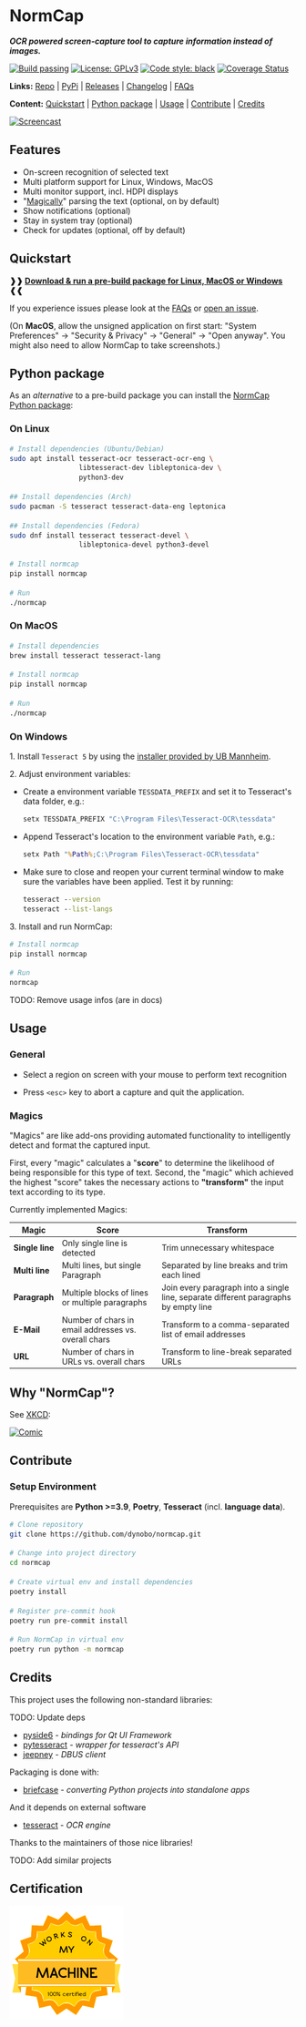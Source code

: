 <!-- markdownlint-disable MD013 MD026 MD033 -->

# NormCap

**_OCR powered screen-capture tool to capture information instead of images._**

[![Build passing](https://github.com/dynobo/normcap/workflows/Build/badge.svg)](https://github.com/dynobo/normcap/releases)
[![License: GPLv3](https://img.shields.io/badge/License-GPLv3-blue.svg)](https://www.gnu.org/licenses/gpl-3.0)
[![Code style: black](https://img.shields.io/badge/Code%20style-black-%23000000)](https://github.com/psf/black)
[![Coverage Status](https://coveralls.io/repos/github/dynobo/normcap/badge.svg)](https://coveralls.io/github/dynobo/normcap)

**Links:** [Repo](https://github.com/dynobo/normcap) |
[PyPi](https://pypi.org/project/normcap) |
[Releases](https://github.com/dynobo/normcap/releases) |
[Changelog](https://github.com/dynobo/normcap/blob/main/CHANGELOG.md) |
[FAQs](https://github.com/dynobo/normcap/blob/main/FAQ.md)

**Content:** [Quickstart](#Quickstart) | [Python package](#Python-package) |
[Usage](#Usage) | [Contribute](#Contribute) | [Credits](#Credits)

[![Screencast](https://user-images.githubusercontent.com/11071876/123133596-3107d080-d450-11eb-8451-6dcebb7876ad.gif)](https://raw.githubusercontent.com/dynobo/normcap/main/assets/normcap.gif)

## Features

- On-screen recognition of selected text
- Multi platform support for Linux, Windows, MacOS
- Multi monitor support, incl. HDPI displays
- "[Magically](#magics)" parsing the text (optional, on by default)
- Show notifications (optional)
- Stay in system tray (optional)
- Check for updates (optional, off by default)

## Quickstart

**❱❱
[Download & run a pre-build package for Linux, MacOS or Windows](https://github.com/dynobo/normcap/releases)
❰❰**

If you experience issues please look at the
[FAQs](https://github.com/dynobo/normcap/blob/main/FAQ.md) or
[open an issue](https://github.com/dynobo/normcap/issues).

(On **MacOS**, allow the unsigned application on first start: "System Preferences" →
"Security & Privacy" → "General" → "Open anyway". You might also need to allow NormCap
to take screenshots.)

## Python package

As an _alternative_ to a pre-build package you can install the
[NormCap Python package](https://pypi.org/project/normcap/):

### On Linux

```sh
# Install dependencies (Ubuntu/Debian)
sudo apt install tesseract-ocr tesseract-ocr-eng \
                 libtesseract-dev libleptonica-dev \
                 python3-dev

## Install dependencies (Arch)
sudo pacman -S tesseract tesseract-data-eng leptonica

## Install dependencies (Fedora)
sudo dnf install tesseract tesseract-devel \
                 libleptonica-devel python3-devel

# Install normcap
pip install normcap

# Run
./normcap
```

### On MacOS

```sh
# Install dependencies
brew install tesseract tesseract-lang

# Install normcap
pip install normcap

# Run
./normcap
```

### On Windows

1\. Install `Tesseract 5` by using the
[installer provided by UB Mannheim](https://github.com/UB-Mannheim/tesseract/wiki).

2\. Adjust environment variables:

- Create a environment variable `TESSDATA_PREFIX` and set it to Tesseract's data folder,
  e.g.:

  ```cmd
  setx TESSDATA_PREFIX "C:\Program Files\Tesseract-OCR\tessdata"
  ```

- Append Tesseract's location to the environment variable `Path`, e.g.:

  ```cmd
  setx Path "%Path%;C:\Program Files\Tesseract-OCR\tessdata"
  ```

- Make sure to close and reopen your current terminal window to make sure the variables
  have been applied. Test it by running:

  ```cmd
  tesseract --version
  tesseract --list-langs
  ```

3\. Install and run NormCap:

```bash
# Install normcap
pip install normcap

# Run
normcap
```

TODO: Remove usage infos (are in docs)

## Usage

### General

- Select a region on screen with your mouse to perform text recognition

- Press `<esc>` key to abort a capture and quit the application.

### Magics

"Magics" are like add-ons providing automated functionality to intelligently detect and
format the captured input.

First, every "magic" calculates a "**score**" to determine the likelihood of being
responsible for this type of text. Second, the "magic" which achieved the highest
"score" takes the necessary actions to **"transform"** the input text according to its
type.

Currently implemented Magics:

| Magic           | Score                                                | Transform                                                                            |
| --------------- | ---------------------------------------------------- | ------------------------------------------------------------------------------------ |
| **Single line** | Only single line is detected                         | Trim unnecessary whitespace                                                          |
| **Multi line**  | Multi lines, but single Paragraph                    | Separated by line breaks and trim each lined                                         |
| **Paragraph**   | Multiple blocks of lines or multiple paragraphs      | Join every paragraph into a single line, separate different paragraphs by empty line |
| **E-Mail**      | Number of chars in email addresses vs. overall chars | Transform to a comma-separated list of email addresses                               |
| **URL**         | Number of chars in URLs vs. overall chars            | Transform to line-break separated URLs                                               |

## Why "NormCap"?

See [XKCD](https://xkcd.com):

[![Comic](https://imgs.xkcd.com/comics/norm_normal_file_format.png)](https://xkcd.com/2116/)

## Contribute

### Setup Environment

Prerequisites are **Python >=3.9**, **Poetry**, **Tesseract** (incl. **language data**).

```sh
# Clone repository
git clone https://github.com/dynobo/normcap.git

# Change into project directory
cd normcap

# Create virtual env and install dependencies
poetry install

# Register pre-commit hook
poetry run pre-commit install

# Run NormCap in virtual env
poetry run python -m normcap
```

## Credits

This project uses the following non-standard libraries:

TODO: Update deps

- [pyside6](https://pypi.org/project/PySide6/) _- bindings for Qt UI Framework_
- [pytesseract](https://pypi.org/project/pytesseract/) _- wrapper for tesseract's API_
- [jeepney](https://pypi.org/project/jeepney/) _- DBUS client_

Packaging is done with:

- [briefcase](https://pypi.org/project/briefcase/) _- converting Python projects into_
  _standalone apps_

And it depends on external software

- [tesseract](https://github.com/tesseract-ocr/tesseract) - _OCR engine_

Thanks to the maintainers of those nice libraries!

TODO: Add similar projects

## Certification

![WOMM](https://raw.githubusercontent.com/dynobo/lmdiag/master/badge.png)
